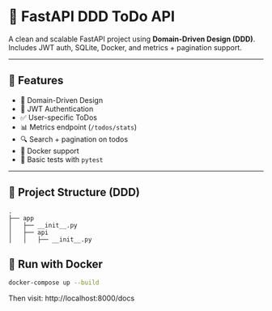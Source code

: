# 📝 FastAPI DDD ToDo API

A clean and scalable FastAPI project using **Domain-Driven Design (DDD)**.  
Includes JWT auth, SQLite, Docker, and metrics + pagination support.

---

## 🚀 Features

- 🧠 Domain-Driven Design
- 🔐 JWT Authentication
- ✅ User-specific ToDos
- 📊 Metrics endpoint (`/todos/stats`)
- 🔍 Search + pagination on todos
- 🐳 Docker support
- 🧪 Basic tests with `pytest`

---

## 📂 Project Structure (DDD)

```plaintext
.
├── app
│   ├── __init__.py
│   ├── api
│   │   ├── __init__.py
```

## 🐳 Run with Docker

```bash
docker-compose up --build
```

Then visit: http://localhost:8000/docs
